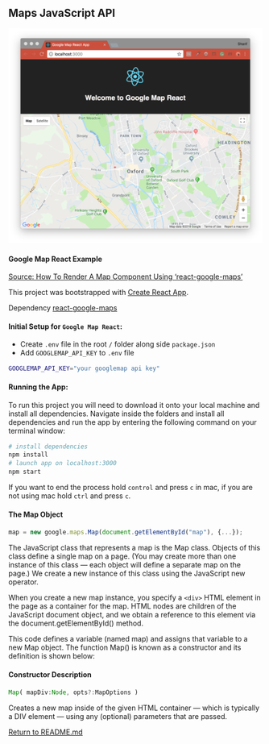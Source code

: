 ## Maps JavaScript API
![Maps JavaScript API](./basicREACT.png)

#### Google Map React Example
[Source: How To Render A Map Component Using ‘react-google-maps’](https://medium.com/@yelstin.fernandes/render-a-map-component-using-react-google-maps-5f7fb3e418bb)

This project was bootstrapped with [Create React App](https://github.com/facebookincubator/create-react-app).

Dependency [react-google-maps](https://github.com/google-map-react/google-map-reac)

#### Initial Setup for `Google Map React`:
- Create `.env` file in the root `/` folder along side `package.json`
- Add `GOOGLEMAP_API_KEY` to `.env` file
```bash
GOOGLEMAP_API_KEY="your googlemap api key"
```
#### Running the App:
To run this project you will need to download it onto your local machine and install all dependencies.
Navigate inside the folders and install all dependencies and run the app by entering the following command on your terminal window:
```bash
# install dependencies
npm install
# launch app on localhost:3000
npm start
```
If you want to end the process hold `control` and press `c` in mac, if you are not using mac hold `ctrl` and press `c`.

#### The Map Object
```js
map = new google.maps.Map(document.getElementById("map"), {...});
```
The JavaScript class that represents a map is the Map class. Objects of this class define a single map on a page. (You may create more than one instance of this class — each object will define a separate map on the page.) We create a new instance of this class using the JavaScript new operator.

When you create a new map instance, you specify a `<div>` HTML element in the page as a container for the map. HTML nodes are children of the JavaScript document object, and we obtain a reference to this element via the document.getElementById() method.

This code defines a variable (named map) and assigns that variable to a new Map object. The function Map() is known as a constructor and its definition is shown below:

#### Constructor Description
```js
Map( mapDiv:Node, opts?:MapOptions )
```
Creates a new map inside of the given HTML container — which is typically a DIV element — using any (optional) parameters that are passed.

[Return to README.md](../README.md)
